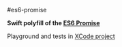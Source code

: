 #es6-promise

**Swift polyfill of the [ES6 Promise](https://developer.mozilla.org/en/docs/Web/JavaScript/Reference/Global_Objects/Promise)**

Playground and tests in [XCode project](https://github.com/Efimster/promise)
